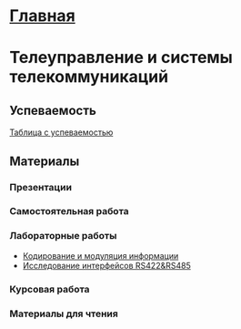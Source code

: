 # [Главная](/Ilnur-Khudaibirdin)

# Телеуправление и системы телекоммуникаций

## Успеваемость
[Таблица с успеваемостью](https://disk.yandex.ru/i/fUrg1myRGMlYCA)

## Материалы

### Презентации

### Самостоятельная работа

### Лабораторные работы
* [Кодирование и модуляция информации](Ilnur-Khudaibirdin/content/LR1.pdf)
* [Исследование интерфейсов RS422&RS485](Ilnur-Khudaibirdin/content/LR2.pdf)
  
### Курсовая работа

### Материалы для чтения
